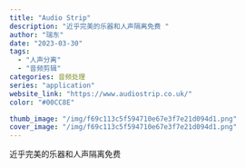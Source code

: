 ```yaml
---
title: "Audio Strip"
description: "近乎完美的乐器和人声隔离免费 "
author: "瑞东"
date: "2023-03-30"
tags:
  - "人声分离"
  - "音频剪辑"
categories: 音频处理
series: "application"
website_link: "https://www.audiostrip.co.uk/"
color: "#00CC8E"

thumb_image: "/img/f69c113c5f594710e67e3f7e21d094d1.png"
cover_image: "/img/f69c113c5f594710e67e3f7e21d094d1.png"
---
```


近乎完美的乐器和人声隔离免费 